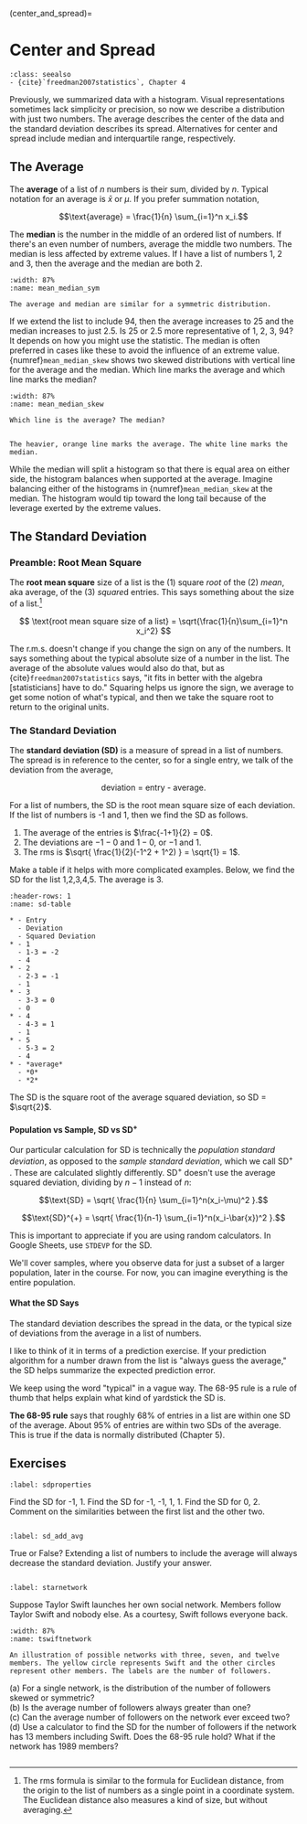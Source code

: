(center_and_spread)=
# Center and Spread

```{admonition} Important Readings
:class: seealso
- {cite}`freedman2007statistics`, Chapter 4
```

Previously, we summarized data with a histogram. Visual representations sometimes lack simplicity or precision, so now we describe a distribution with just two numbers. The average describes the center of the data and the standard deviation describes its spread. Alternatives for center and spread include median and interquartile range, respectively. 

## The Average

The **average** of a list of $n$ numbers is their sum, divided by $n$. Typical notation for an average is $\bar{x}$ or $\mu$. If you prefer summation notation,

$$\text{average} = \frac{1}{n} \sum_{i=1}^n x_i.$$

The **median** is the number in the middle of an ordered list of numbers. If there's an even number of numbers, average the middle two numbers. The median is less affected by extreme values. If I have a list of numbers 1, 2 and 3, then the average and the median are both 2. 

```{figure} images/hist_with_mean_median.svg
:width: 87%
:name: mean_median_sym

The average and median are similar for a symmetric distribution. 
```

If we extend the list to include 94, then the average increases to 25 and the median increases to just 2.5. Is 25 or 2.5 more representative of 1, 2, 3, 94? It depends on how you might use the statistic. The median is often preferred in cases like these to avoid the influence of an extreme value. {numref}`mean_median_skew` shows two skewed distributions with vertical line for the average and the median. Which line marks the average and which line marks the median?  


```{figure} images/skewed_hist_mean_median.svg
:width: 87%
:name: mean_median_skew

Which line is the average? The median? 
```

```{dropdown} Median vs Average

The heavier, orange line marks the average. The white line marks the median. 

```

While the median will split a histogram so that there is equal area on either side, the histogram balances when supported at the average. Imagine balancing either of the histograms in {numref}`mean_median_skew` at the median. The histogram would tip toward the long tail because of the leverage exerted by the extreme values. 


## The Standard Deviation

### Preamble: Root Mean Square

The **root mean square** size of a list is the (1) square *root* of the (2) *mean*, aka average, of the (3) *square*d entries. This says something about the size of a list.[^1]

[^1]: The rms formula is similar to the formula for Euclidean distance, from the origin to the list of numbers as a single point in a coordinate system. The Euclidean distance also measures a kind of size, but without averaging. 

$$ \text{root mean square size of a list} = \sqrt{\frac{1}{n}\sum_{i=1}^n x_i^2} $$

The r.m.s. doesn't change if you change the sign on any of the numbers. It says something about the typical absolute size of a number in the list. The average of the absolute values would also do that, but as {cite}`freedman2007statistics` says, "it fits in better with the algebra [statisticians] have to do." Squaring helps us ignore the sign, we average to get some notion of what's typical, and then we take the square root to return to the original units. 

### The Standard Deviation

The **standard deviation (SD)** is a measure of spread in a list of numbers. The spread is in reference to the center, so for a single entry, we talk of the deviation from the average,

$$\text{deviation = entry - average}.$$


For a list of numbers, the SD is the root mean square size of each deviation. If the list of numbers is -1 and 1, then we find the SD as follows. 

1. The average of the entries is $\frac{-1+1}{2} = 0$.
2. The deviations are $-1-0$ and $1-0$, or $-1$ and $1$. 
3. The rms is $\sqrt{ \frac{1}{2}(-1^2 + 1^2) } = \sqrt{1} = 1$.

Make a table if it helps with more complicated examples. Below, we find the SD for the list 1,2,3,4,5. The average is 3. 

```{list-table} Finding the standard deviation
:header-rows: 1
:name: sd-table

* - Entry
  - Deviation
  - Squared Deviation
* - 1
  - 1-3 = -2
  - 4
* - 2
  - 2-3 = -1
  - 1
* - 3
  - 3-3 = 0
  - 0
* - 4
  - 4-3 = 1
  - 1
* - 5
  - 5-3 = 2
  - 4
* - *average*
  - *0*
  - *2*
```
The SD is the square root of the average squared deviation, so SD = $\sqrt{2}$.

#### Population vs Sample, SD vs SD<sup>+</sup>

Our particular calculation for SD is technically the *population standard deviation*, as opposed to the *sample standard deviation*, which we call SD<sup>+</sup>
. These are calculated slightly differently. SD<sup>+</sup> doesn't use the average squared deviation, dividing by $n-1$ instead of $n$:

$$\text{SD} = \sqrt{ \frac{1}{n} \sum_{i=1}^n(x_i-\mu)^2 }.$$

$$\text{SD}^{+} = \sqrt{ \frac{1}{n-1} \sum_{i=1}^n(x_i-\bar{x})^2 }.$$

This is important to appreciate if you are using random calculators. In Google Sheets, use `STDEVP` for the SD. 

We'll cover samples, where you observe data for just a subset of a larger population, later in the course. For now, you can imagine everything is the entire population. 

#### What the SD Says

The standard deviation describes the spread in the data, or the typical size of deviations from the average in a list of numbers. 

I like to think of it in terms of a prediction exercise. If your prediction algorithm for a number drawn from the list is "always guess the average," the SD helps summarize the expected prediction error.  

We keep using the word "typical" in a vague way. The 68-95 rule is a rule of thumb that helps explain what kind of yardstick the SD is. 

**The 68-95 rule** says that roughly 68% of entries in a list are within one SD of the average. About 95% of entries are within two SDs of the average. This is true if the data is normally distributed (Chapter 5). 



## Exercises 

```{exercise-start}
:label: sdproperties
```

Find the SD for -1, 1. Find the SD for -1, -1, 1, 1. Find the SD for 0, 2. Comment on the similarities between the first list and the other two. 

```{exercise-end}
```


```{exercise-start}
:label: sd_add_avg
```

True or False? Extending a list of numbers to include the average will always decrease the standard deviation. Justify your answer.


```{exercise-end}
```

```{exercise-start}
:label: starnetwork
```

Suppose Taylor Swift launches her own social network. Members follow Taylor Swift and nobody else. As a courtesy, Swift follows everyone back. 


```{figure} images/tikz/hubspokestrio.svg
:width: 87%
:name: tswiftnetwork

An illustration of possible networks with three, seven, and twelve members. The yellow circle represents Swift and the other circles represent other members. The labels are the number of followers.
```

(a) For a single network, is the distribution of the number of followers skewed or symmetric? <br>
(b) Is the average number of followers always greater than one? <br>
(c) Can the average number of followers on the network ever exceed two? <br>
(d) Use a calculator to find the SD for the number of followers if the network has 13 members including Swift. Does the 68-95 rule hold? What if the network has 1989 members? 

```{exercise-end}
```

